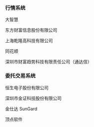 ### 行情系统

大智慧

东方财富信息股份有限公司

上海乾隆高科技有限公司

同花顺

深圳市财富趋势科技有限责任公司（通达信）

### 委托交易系统

恒生电子股份有限公司

深圳市金证科技股份有限公司

金仕达 SunGard

顶点软件

